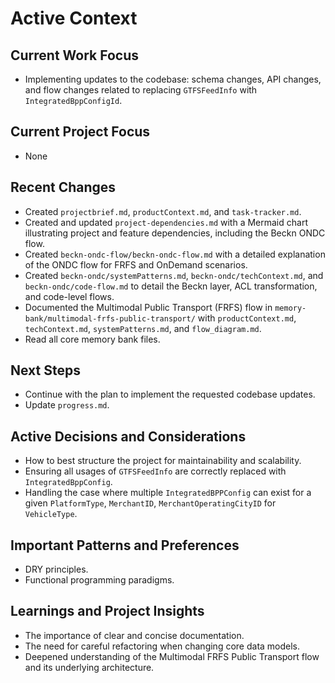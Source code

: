 # Active Context

## Current Work Focus
- Implementing updates to the codebase: schema changes, API changes, and flow changes related to replacing `GTFSFeedInfo` with `IntegratedBppConfigId`.

## Current Project Focus
- None

## Recent Changes
- Created `projectbrief.md`, `productContext.md`, and `task-tracker.md`.
- Created and updated `project-dependencies.md` with a Mermaid chart illustrating project and feature dependencies, including the Beckn ONDC flow.
- Created `beckn-ondc-flow/beckn-ondc-flow.md` with a detailed explanation of the ONDC flow for FRFS and OnDemand scenarios.
- Created `beckn-ondc/systemPatterns.md`, `beckn-ondc/techContext.md`, and `beckn-ondc/code-flow.md` to detail the Beckn layer, ACL transformation, and code-level flows.
- Documented the Multimodal Public Transport (FRFS) flow in `memory-bank/multimodal-frfs-public-transport/` with `productContext.md`, `techContext.md`, `systemPatterns.md`, and `flow_diagram.md`.
- Read all core memory bank files.

## Next Steps
- Continue with the plan to implement the requested codebase updates.
- Update `progress.md`.

## Active Decisions and Considerations
- How to best structure the project for maintainability and scalability.
- Ensuring all usages of `GTFSFeedInfo` are correctly replaced with `IntegratedBppConfig`.
- Handling the case where multiple `IntegratedBPPConfig` can exist for a given `PlatformType`, `MerchantID`, `MerchantOperatingCityID` for `VehicleType`.

## Important Patterns and Preferences
- DRY principles.
- Functional programming paradigms.

## Learnings and Project Insights
- The importance of clear and concise documentation.
- The need for careful refactoring when changing core data models.
- Deepened understanding of the Multimodal FRFS Public Transport flow and its underlying architecture.
